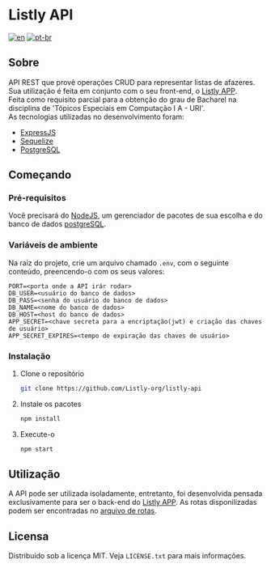# Listly API
[![en](https://img.shields.io/badge/lang-en-red.svg)](https://github.com/Listly-org/listly-api/blob/main/README.md)
[![pt-br](https://img.shields.io/badge/lang-pt--br-green.svg)](https://github.com/Listly-org/listly-api/blob/main/README.pt-br.md)

## Sobre
API REST que provê operações CRUD para representar listas de afazeres. Sua utilização é feita em conjunto com o seu front-end, o [Listly APP](https://github.com/Listly-org/listly-api/blob/main/src/common/routes.js).
<br/>
Feita como requisito parcial para a obtenção do grau de Bacharel na disciplina de 'Tópicos Especiais em Computação I A - URI'.
<br/>
As tecnologias utilizadas no desenvolvimento foram:
* [ExpressJS](https://expressjs.com/)
* [Sequelize](https://sequelize.org/)
* [PostgreSQL](https://www.postgresql.org/)


## Começando
### Pré-requisitos
Você precisará do [NodeJS](https://nodejs.org/en/download/), um gerenciador de pacotes de sua escolha e do banco de dados [postgreSQL](https://www.postgresql.org/).

### Variáveis de ambiente
Na raiz do projeto, crie um arquivo chamado `.env`, com o seguinte conteúdo, preencendo-o com os seus valores:
```
PORT=<porta onde a API irár rodar>
DB_USER=<usuário do banco de dados>
DB_PASS=<senha do usuário do banco de dados>
DB_NAME=<nome do banco de dados>
DB_HOST=<host do banco de dados>
APP_SECRET=<chave secreta para a encriptação(jwt) e criação das chaves de usuário>
APP_SECRET_EXPIRES=<tempo de expiração das chaves de usuário>
```

### Instalação
1. Clone o repositório
   ```sh
   git clone https://github.com/Listly-org/listly-api
   ```
2. Instale os pacotes
   ```sh
   npm install
   ```
4. Execute-o
   ```sh
   npm start
   ```

## Utilização
A API pode ser utilizada isoladamente, entretanto, foi desenvolvida pensada exclusivamente para ser o back-end do [Listly APP](https://github.com/Listly-org/listly-app). As rotas disponilizadas podem ser encontradas no [arquivo de rotas](https://github.com/Listly-org/listly-api/blob/main/src/common/routes.js).

## Licensa
Distribuído sob a licença MIT. Veja `LICENSE.txt` para mais informações.

